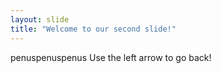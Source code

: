 ```yaml
---
layout: slide
title: "Welcome to our second slide!"
---
```

penuspenuspenus
Use the left arrow to go back!
